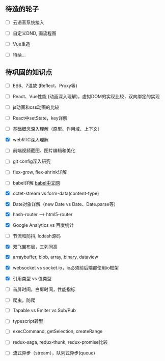 ## 待造的轮子

* [ ] 云语音系统接入

* [ ] 自定义DND, 画流程图

* [ ] Vue重造

* [ ] 待续...


## 待巩固的知识点

* [ ] ES6、7温故 (Reflect、Proxy等)

* [ ] React、Vue性能 (动画深入理解)，虚拟DOM的实现比较，双向绑定的实现

* [ ] js动画和css动画的比较

* [ ] React中setState，key详解

* [ ] 基础概念深入理解（原型、作用域、上下文）

* [x] webRTC深入理解

* [ ] 前端视频截图、图片编辑和美化

* [ ] git config深入研究

* [ ] flex-grow, flex-shrink详解

* [ ] babel详解 [babel中文网](https://babeljs.cn/learn-es2015/)

* [x] octet-stream vs form-data(content-type)

* [x] Date对象详解（new Date vs Date、Date.parse等）

* [x] hash-router --> html5-router

* [x] Google Analytics vs 百度统计

* [ ] 节流和防抖, lodash源码

* [x] 双飞翼布局，三列同高

* [x] arraybuffer, blob, array, binary, dataview

* [x] websocket vs socket.io，io必须前后端都使用io框架

* [x] 引用类型 vs 值类型

* [ ] 首屏时间，白屏时间，性能指标

* [ ] 爬虫，防爬

* [ ] Tapable vs Emiter vs Sub/Pub

* [ ] typescript转型

* [ ] execCommand, getSelection, createRange

* [ ] redux-saga, redux-thunk, redux-promise比较

* [ ] 流式异步（stream），队列式异步(queue)